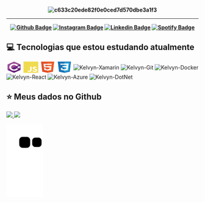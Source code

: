 <h4 align="center">
 
![c633c20ede82f0e0ced7d570dbe3a1f3](https://user-images.githubusercontent.com/70382532/138322189-2db8df52-9dcb-40a0-88a8-c365466bd33d.gif)

<hr>

[![Github Badge](https://img.shields.io/badge/-Facebook-blue?style=for-the-badge&logo=Facebook&logoColor=white&link=https://www.facebook.com/kelvyn.sinhorini.5)](https://www.facebook.com/kelvyn.sinhorini.5)
[![Instagram Badge](https://img.shields.io/badge/-instagram-red?style=for-the-badge&logo=instagram&logoColor=white&link=https://www.instagram.com/kelvyn_sinhorini/)](https://www.instagram.com/kelvyn_sinhorini/)
[![Linkedin Badge](https://img.shields.io/badge/-Linkedin-blue?style=for-the-badge&logo=Linkedin&logoColor=white&link=https://www.linkedin.com/in/kelvyn-sinhorini-6644b91a8/)](https://www.linkedin.com/in/kelvyn-sinhorini-6644b91a8/)
[![Spotify Badge](https://img.shields.io/badge/-Spotify-3bb34b?style=for-the-badge&logo=Spotify&logoColor=161f16&link=https://open.spotify.com/user/proninjag?si=s9tsfvcyRk2b-TrVNJcDgQ&utm_source=copy-link)](https://open.spotify.com/user/proninjag?si=s9tsfvcyRk2b-TrVNJcDgQ&utm_source=copy-link)
</h4>

## 💻 Tecnologias que estou estudando atualmente
<div style="display: inline_block">
    <img align="center" alt="Kelvyn-Csharp" height="30" width="40" src="https://raw.githubusercontent.com/devicons/devicon/master/icons/csharp/csharp-original.svg">
    <img align="center" alt="Kelvyn-Js" height="30" width="40" src="https://raw.githubusercontent.com/devicons/devicon/master/icons/javascript/javascript-plain.svg">
    <img align="center" alt="Kelvyn-HTML" height="30" width="40" src="https://raw.githubusercontent.com/devicons/devicon/master/icons/html5/html5-original.svg">
    <img align="center" alt="Kelvyn-CSS" height="30" width="40" src="https://raw.githubusercontent.com/devicons/devicon/master/icons/css3/css3-original.svg">    
    <img align="center" alt="Kelvyn-Xamarin" height="30" width="40" src="https://cdn.jsdelivr.net/gh/devicons/devicon/icons/xamarin/xamarin-original.svg" />
    <img align="center" alt="Kelvyn-Git" height="30" width="40" src="https://cdn.jsdelivr.net/gh/devicons/devicon/icons/git/git-original.svg" />
    <img align="center" alt="Kelvyn-Docker" height="30" width="40" src="https://cdn.jsdelivr.net/gh/devicons/devicon/icons/docker/docker-plain-wordmark.svg" />
    <img align="center" alt="Kelvyn-React" height="30" width="40" src="https://cdn.jsdelivr.net/gh/devicons/devicon/icons/react/react-original-wordmark.svg" />
				<img align="center" alt="Kelvyn-Azure" height="30" width="40" src="https://cdn.jsdelivr.net/gh/devicons/devicon/icons/azure/azure-original.svg" />
				<img align="center" alt="Kelvyn-DotNet" height="30" width="40" src="https://cdn.jsdelivr.net/gh/devicons/devicon/icons/dotnetcore/dotnetcore-original.svg" />          
</div>

## ⭐ **Meus dados no Github**
<div style="display: inline_block">
  <a href="https://github.com/KelvynSinhorini">
  <img height="180em" src="https://github-readme-stats.vercel.app/api?username=KelvynSinhorini&show_icons=true&theme=tokyonight&include_all_commits=true&count_private=true"/>
  <img height="180em" src="https://github-readme-stats.vercel.app/api/top-langs/?username=KelvynSinhorini&layout=compact&langs_count=7&theme=tokyonight"/>   
</div>
 
![Snake animation](https://github.com/KelvynSinhorini/KelvynSinhorini/blob/output/github-contribution-grid-snake.svg) 
